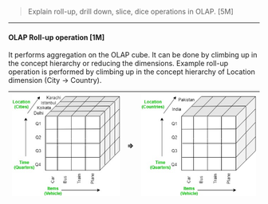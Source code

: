 > Explain roll-up, drill down, slice, dice operations in OLAP. [5M]
***
#### OLAP Roll-up operation [1M]
It performs aggregation on the OLAP cube. 
It can be done by climbing up in the concept hierarchy or reducing the dimensions.
Example roll-up operation is performed by climbing up in the concept hierarchy of Location dimension (City -> Country).

![City](images/OLAP_cube_q_cities.jpg) | => | ![Coutry](images/OLAP_cube_q_countries.jpg)
---|---|---
